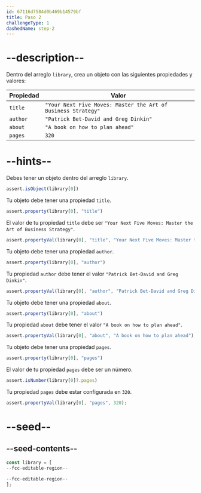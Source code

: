 ```yaml
---
id: 67116d7584d0b469b14579bf
title: Paso 2
challengeType: 1
dashedName: step-2
---
```


# --description--

Dentro del arreglo `library`, crea un objeto con las siguientes propiedades y valores:

| Propiedad | Valor                                                         |
| --------- | ------------------------------------------------------------- |
| `title`   | `"Your Next Five Moves: Master the Art of Business Strategy"` |
| `author`  | `"Patrick Bet-David and Greg Dinkin"`                         |
| `about`   | `"A book on how to plan ahead"`                               |
| `pages`   | `320`                                                         |

# --hints--

Debes tener un objeto dentro del arreglo `library`.

```js
assert.isObject(library[0])
```

Tu objeto debe tener una propiedad `title`.

```js
assert.property(library[0], "title")
```

El valor de tu propiedad `title` debe ser `"Your Next Five Moves: Master the Art of Business Strategy"`.

```js
assert.propertyVal(library[0], "title", "Your Next Five Moves: Master the Art of Business Strategy");
```

Tu objeto debe tener una propiedad `author`.

```js
assert.property(library[0], "author")
```

Tu propiedad `author` debe tener el valor `"Patrick Bet-David and Greg Dinkin"`.

```js
assert.propertyVal(library[0], "author", "Patrick Bet-David and Greg Dinkin");
```

Tu objeto debe tener una propiedad `about`.

```js
assert.property(library[0], "about")
```

Tu propiedad `about` debe tener el valor `"A book on how to plan ahead"`.

```js
assert.propertyVal(library[0], "about", "A book on how to plan ahead");
```

Tu objeto debe tener una propiedad `pages`.

```js
assert.property(library[0], "pages")
```

El valor de tu propiedad `pages` debe ser un número.

```js
assert.isNumber(library[0]?.pages)
```

Tu propiedad `pages` debe estar configurada en `320`.

```js
assert.propertyVal(library[0], "pages", 320);
```

# --seed--

## --seed-contents--

```js
const library = [
--fcc-editable-region--

--fcc-editable-region--
];
```

